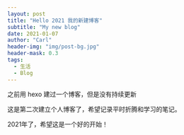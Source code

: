 ```yaml
---
layout: post
title: "Hello 2021 我的新建博客"
subtitle: "My new blog"
date: 2021-01-07
author: "Carl"
header-img: "img/post-bg.jpg"
header-mask: 0.3
tags:
  - 生活
  - Blog
---
```


之前用 hexo 建过一个博客，但是没有持续更新



这是第二次建立个人博客了，希望记录平时折腾和学习的笔记。



2021年了，希望这是一个好的开始！